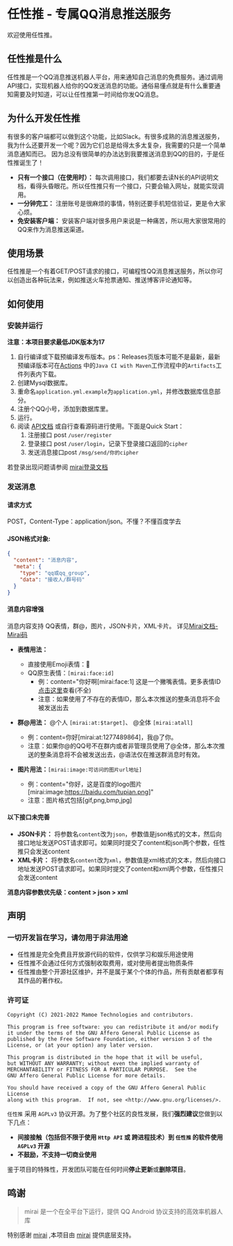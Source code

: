 # 任性推 - 专属QQ消息推送服务

欢迎使用任性推。

## 任性推是什么

任性推是一个QQ消息推送机器人平台，用来通知自己消息的免费服务。通过调用API接口，实现机器人给你的QQ发送消息的功能。通俗易懂点就是有什么重要通知需要及时知道，可以让任性推第一时间给你发QQ消息。

## 为什么开发任性推

有很多的客户端都可以做到这个功能，比如Slack。有很多成熟的消息推送服务，我为什么还要开发一个呢？因为它们总是给得太多太复杂，我需要的只是一个简单消息通知而已。 因为总没有很简单的办法达到我要推送消息到QQ的目的，于是任性推诞生了！

- **只有一个接口（在使用时）：** 每次调用接口，我们都要去读N长的API说明文档，看得头昏眼花。所以任性推只有一个接口，只要会输入网址，就能实现调用。
- **一分钟完工：** 注册账号是很麻烦的事情，特别还要手机短信验证，更是令大家心烦。
- **免安装客户端：** 安装客户端对很多用户来说是一种痛苦，所以用大家很常用的QQ来作为消息推送渠道。

## 使用场景

任性推是一个有着GET/POST请求的接口，可编程性QQ消息推送服务，所以你可以创造出各种玩法来，例如推送火车抢票通知、推送博客评论通知等。

## 如何使用

### 安装并运行

**注意：本项目要求最低JDK版本为17**

1. 自行编译或下载预编译发布版本。ps：Releases页版本可能不是最新，最新预编译版本可在[Actions](https://github.com/FlyRenxing/RenxingPush/actions)
   中的`Java CI with Maven`工作流程中的`Artifacts`工件列表内下载。
2. 创建Mysql数据库。
3. 重命名`application.yml.example`为`application.yml`，并修改数据库信息部分。
4. 注册个QQ小号，添加到数据库里。
5. 运行。
6. 阅读 [API文档](https://flyrenxing.github.io/RenxingPush/) 或自行查看源码进行使用。下面是Quick Start：
    1. 注册接口 post `/user/register`
    2. 登录接口 post `/user/login`，记录下登录接口返回的`cipher`
    4. 发送消息接口post `/msg/send/你的cipher`

若登录出现问题请参阅 [mirai登录文档](https://docs.mirai.mamoe.net/Bots.html#_2-%E7%99%BB%E5%BD%95)

### 发送消息

#### 请求方式

POST，Content-Type：application/json。不懂？不懂百度学去

#### JSON格式对象:

```json
{
  "content": "消息内容",
  "meta": {
    "type": "qq或qq_group",
    "data": "接收人/群号码"
  }
}
```

#### 消息内容增强

消息内容支持 QQ表情，群@，图片，JSON卡片，XML卡片。 详见[Mirai文档-Mirai码](https://docs.mirai.mamoe.net/Messages.html#mirai-码)

- **表情用法：**
    - 直接使用Emoji表情：🙂
    - QQ原生表情：`[mirai:face:id]`
        - 例：content="你好啊[mirai:face:1]
          这是一个撇嘴表情。更多表情ID [点击这里](https://github.com/richardchien/coolq-http-api/wiki/表情-CQ-码-ID-表)查看(不全)
        - 注意：如果使用了不存在的表情ID，那么本次推送的整条消息将不会被发送出去

- **群@用法：** @个人 `[mirai:at:$target]`、 @全体 `[mirai:atall]`
    - 例：content=你好[mirai:at:1277489864]，我@了你。
    - 注意：如果你@的QQ号不在群内或者非管理员使用了@全体，那么本次推送的整条消息将不会被发送出去，@语法仅在推送群消息时有效。

- **图片用法：**`[mirai:image:可访问的图片url地址]`
    - 例：content="你好，这是百度的logo图片[mirai:image:https://baidu.com/tupian.png]"
    - 注意：图片格式包括[gif,png,bmp,jpg]

#### 以下接口未完善

- **JSON卡片：** 将参数名`content`改为`json`，参数值是json格式的文本，然后向接口地址发送POST请求即可。如果同时提交了content和json两个参数，任性推只会发送content
- **XML卡片：** 将参数名`content`改为`xml`，参数值是xml格式的文本，然后向接口地址发送POST请求即可。如果同时提交了content和xml两个参数，任性推只会发送content

**消息内容参数优先级：content > json > xml**

## 声明

### 一切开发旨在学习，请勿用于非法用途

- 任性推是完全免费且开放源代码的软件，仅供学习和娱乐用途使用
- 任性推不会通过任何方式强制收取费用，或对使用者提出物质条件
- 任性推由整个开源社区维护，并不是属于某个个体的作品，所有贡献者都享有其作品的著作权。

### 许可证

```
Copyright (C) 2021-2022 Mamoe Technologies and contributors.

This program is free software: you can redistribute it and/or modify
it under the terms of the GNU Affero General Public License as
published by the Free Software Foundation, either version 3 of the
License, or (at your option) any later version.

This program is distributed in the hope that it will be useful,
but WITHOUT ANY WARRANTY; without even the implied warranty of
MERCHANTABILITY or FITNESS FOR A PARTICULAR PURPOSE.  See the
GNU Affero General Public License for more details.

You should have received a copy of the GNU Affero General Public License
along with this program.  If not, see <http://www.gnu.org/licenses/>.
```

`任性推` 采用 `AGPLv3` 协议开源。为了整个社区的良性发展，我们**强烈建议**您做到以下几点：

- **间接接触（包括但不限于使用 `Http API` 或 跨进程技术）到 `任性推` 的软件使用 `AGPLv3` 开源**
- **不鼓励，不支持一切商业使用**

鉴于项目的特殊性，开发团队可能在任何时间**停止更新**或**删除项目**。

## 鸣谢

> mirai 是一个在全平台下运行，提供 QQ Android 协议支持的高效率机器人库

特别感谢 [mirai](https://github.com/mamoe/mirai/) ,本项目由 [mirai](https://github.com/mamoe/mirai/) 提供底层支持。

